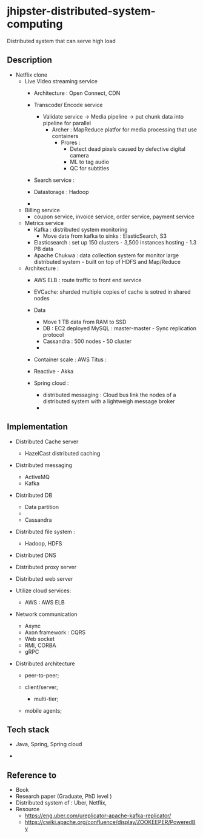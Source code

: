 # jhipster-distributed-system-computing
Distributed system that can serve high load
## Description
+ Netflix clone 
    + Live Video streaming service 
        + Architecture : Open Connect, CDN 
        + Transcode/ Encode service 
            + Validate service -> Media pipeline -> put chunk data into pipeline for parallel 
                + Archer : MapReduce platfor for media processing that use containers 
                    + Prores : 
                        + Detect dead pixels caused by defective digital camera 
                        + ML to tag audio
                        + QC for subtitles 

        + Search service : 
        + Datastorage : Hadoop 
        + 
    + Billing service
      + coupon service, invoice service, order service, payment service      
    + Metrics service     
        + Kafka : distributed system monitoring 
            + Move data from kafka to sinks : ElasticSearch, S3 
        + Elasticsearch : set up 150 clusters - 3,500 instances hosting - 1.3 PB data 
        + Apache Chukwa : data collection system for monitor large distributed system - built on top of HDFS and Map/Reduce 
    + Architecture :
        + AWS ELB : route traffic to front end service 
        + EVCache: sharded multiple copies of cache is sotred in shared nodes 

        + Data 
            + Move 1 TB data from RAM to SSD 
            + DB : EC2 deployed MySQL : master-master - Sync replication protocol 
            + Cassandra : 500 nodes - 50 cluster 
            + 
        + Container scale : AWS Titus : 
        + Reactive - Akka 
        + Spring cloud :
            + distributed messaging : Cloud bus link the nodes of a distributed system with a lightweigh message broker 
            + 
    
## Implementation 
+ Distributed Cache server 
    + HazelCast distributed caching 
+ Distributed messaging 
    + ActiveMQ
    + Kafka 
+ Distributed DB
    + Data partition 
    + 
    + Cassandra  
+ Distributed file system : 
    + Hadoop, HDFS
+ Distributed DNS 
+ Distributed proxy server
+ Distributed web server 
+ Utilize cloud services: 
    + AWS : AWS ELB 
+ Network communication 
    + Async 
    + Axon framework : CQRS 
    + Web socket 
    + RMI, CORBA
    + gRPC 

+ Distributed architecture  
    + peer-to-peer;

	+ client/server;
		- multi-tier;

	+ mobile agents;


## Tech stack 
+ Java, Spring, Spring cloud 

+ 





## Reference to 
+ Book 
+ Research paper (Graduate, PhD level )
+ Distributed system of : Uber, Netflix, 
+ Resource 
    + https://eng.uber.com/ureplicator-apache-kafka-replicator/
    + https://cwiki.apache.org/confluence/display/ZOOKEEPER/PoweredBy